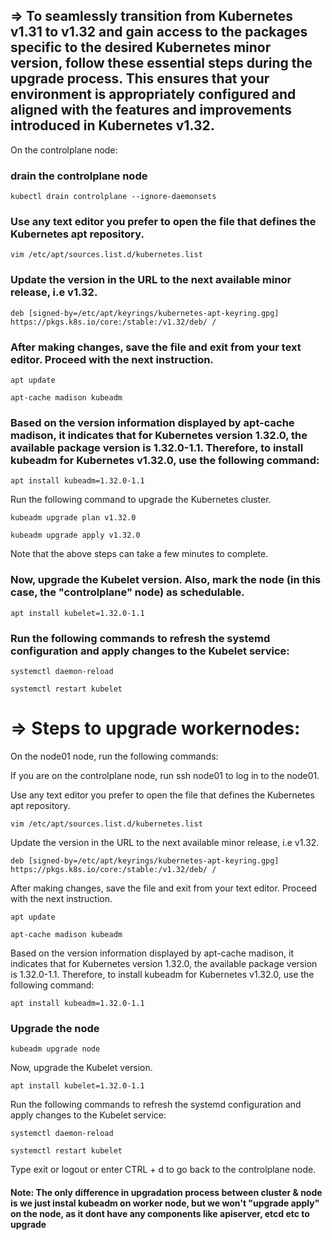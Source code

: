 ## => To seamlessly transition from Kubernetes v1.31 to v1.32 and gain access to the packages specific to the desired Kubernetes minor version, follow these essential steps during the upgrade process. This ensures that your environment is appropriately configured and aligned with the features and improvements introduced in Kubernetes v1.32.

On the controlplane node:

### drain the controlplane node
```
kubectl drain controlplane --ignore-daemonsets
```

### Use any text editor you prefer to open the file that defines the Kubernetes apt repository.

```
vim /etc/apt/sources.list.d/kubernetes.list
```
### Update the version in the URL to the next available minor release, i.e v1.32.
```
deb [signed-by=/etc/apt/keyrings/kubernetes-apt-keyring.gpg] https://pkgs.k8s.io/core:/stable:/v1.32/deb/ /
```
### After making changes, save the file and exit from your text editor. Proceed with the next instruction.

```
apt update

apt-cache madison kubeadm
```
### Based on the version information displayed by apt-cache madison, it indicates that for Kubernetes version 1.32.0, the available package version is 1.32.0-1.1. Therefore, to install kubeadm for Kubernetes v1.32.0, use the following command:
```
apt install kubeadm=1.32.0-1.1
```
Run the following command to upgrade the Kubernetes cluster.
```
kubeadm upgrade plan v1.32.0

kubeadm upgrade apply v1.32.0
```
Note that the above steps can take a few minutes to complete.

### Now, upgrade the Kubelet version. Also, mark the node (in this case, the "controlplane" node) as schedulable.
```
apt install kubelet=1.32.0-1.1
```
### Run the following commands to refresh the systemd configuration and apply changes to the Kubelet service:
```
systemctl daemon-reload

systemctl restart kubelet
```

# => Steps to upgrade workernodes:
On the node01 node, run the following commands:

If you are on the controlplane node, run ssh node01 to log in to the node01.

Use any text editor you prefer to open the file that defines the Kubernetes apt repository.
```
vim /etc/apt/sources.list.d/kubernetes.list
```
Update the version in the URL to the next available minor release, i.e v1.32.
```
deb [signed-by=/etc/apt/keyrings/kubernetes-apt-keyring.gpg] https://pkgs.k8s.io/core:/stable:/v1.32/deb/ /
```
After making changes, save the file and exit from your text editor. Proceed with the next instruction.
```
apt update

apt-cache madison kubeadm
```
Based on the version information displayed by apt-cache madison, it indicates that for Kubernetes version 1.32.0, the available package version is 1.32.0-1.1. Therefore, to install kubeadm for Kubernetes v1.32.0, use the following command:
```
apt install kubeadm=1.32.0-1.1
```

### Upgrade the node 
```
kubeadm upgrade node
```
Now, upgrade the Kubelet version.
```
apt install kubelet=1.32.0-1.1
```
Run the following commands to refresh the systemd configuration and apply changes to the Kubelet service:
```
systemctl daemon-reload

systemctl restart kubelet
```
Type exit or logout or enter CTRL + d to go back to the controlplane node.

#### Note: The only difference in upgradation process between cluster & node is we just instal kubeadm on worker node, but we won't "upgrade apply" on the node, as it dont have any components like apiserver, etcd etc to upgrade

